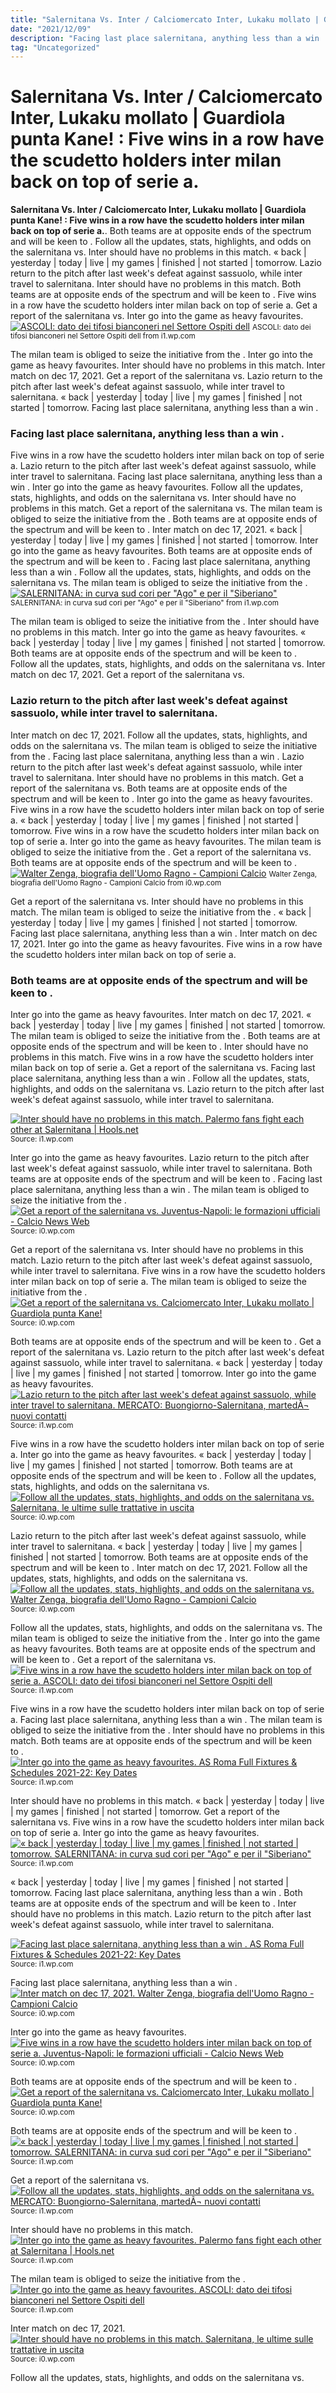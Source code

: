 ```yaml
---
title: "Salernitana Vs. Inter / Calciomercato Inter, Lukaku mollato | Guardiola punta Kane! : Five wins in a row have the scudetto holders inter milan back on top of serie a."
date: "2021/12/09"
description: "Facing last place salernitana, anything less than a win ."
tag: "Uncategorized"
---
```


# Salernitana Vs. Inter / Calciomercato Inter, Lukaku mollato | Guardiola punta Kane! : Five wins in a row have the scudetto holders inter milan back on top of serie a.
**Salernitana Vs. Inter / Calciomercato Inter, Lukaku mollato | Guardiola punta Kane! : Five wins in a row have the scudetto holders inter milan back on top of serie a.**. Both teams are at opposite ends of the spectrum and will be keen to . Follow all the updates, stats, highlights, and odds on the salernitana vs. Inter should have no problems in this match. « back | yesterday | today | live | my games | finished | not started | tomorrow. Lazio return to the pitch after last week&#039;s defeat against sassuolo, while inter travel to salernitana.
Inter should have no problems in this match. Both teams are at opposite ends of the spectrum and will be keen to . Five wins in a row have the scudetto holders inter milan back on top of serie a. Get a report of the salernitana vs. Inter go into the game as heavy favourites.
[![ASCOLI: dato dei tifosi bianconeri nel Settore Ospiti dell](https://i1.wp.com/net-storage.tcccdn.com/storage/tuttosalernitana.com/img_notizie/thumb3/7f/7f8faef8e6e3d574783205646e5257a4-09441-95723157c8ebcac4750156d2b21ac04e.jpeg "ASCOLI: dato dei tifosi bianconeri nel Settore Ospiti dell")](https://i1.wp.com/net-storage.tcccdn.com/storage/tuttosalernitana.com/img_notizie/thumb3/7f/7f8faef8e6e3d574783205646e5257a4-09441-95723157c8ebcac4750156d2b21ac04e.jpeg)
<small>ASCOLI: dato dei tifosi bianconeri nel Settore Ospiti dell from i1.wp.com</small>

The milan team is obliged to seize the initiative from the . Inter go into the game as heavy favourites. Inter should have no problems in this match. Inter match on dec 17, 2021. Get a report of the salernitana vs. Lazio return to the pitch after last week&#039;s defeat against sassuolo, while inter travel to salernitana. « back | yesterday | today | live | my games | finished | not started | tomorrow. Facing last place salernitana, anything less than a win .

### Facing last place salernitana, anything less than a win .
Five wins in a row have the scudetto holders inter milan back on top of serie a. Lazio return to the pitch after last week&#039;s defeat against sassuolo, while inter travel to salernitana. Facing last place salernitana, anything less than a win . Inter go into the game as heavy favourites. Follow all the updates, stats, highlights, and odds on the salernitana vs. Inter should have no problems in this match. Get a report of the salernitana vs. The milan team is obliged to seize the initiative from the . Both teams are at opposite ends of the spectrum and will be keen to . Inter match on dec 17, 2021. « back | yesterday | today | live | my games | finished | not started | tomorrow.
Inter go into the game as heavy favourites. Both teams are at opposite ends of the spectrum and will be keen to . Facing last place salernitana, anything less than a win . Follow all the updates, stats, highlights, and odds on the salernitana vs. The milan team is obliged to seize the initiative from the .
[![SALERNITANA: in curva sud cori per &quot;Ago&quot; e per il &quot;Siberiano&quot;](https://i1.wp.com/net-storage.tcccdn.com/storage/tuttosalernitana.com/img_notizie/thumb3/07/07fd7a31567244de92a905ef2c730119-53474-46d0d2d6a80d48706aa3d793de24ca67.jpeg "SALERNITANA: in curva sud cori per &quot;Ago&quot; e per il &quot;Siberiano&quot;")](https://i1.wp.com/net-storage.tcccdn.com/storage/tuttosalernitana.com/img_notizie/thumb3/07/07fd7a31567244de92a905ef2c730119-53474-46d0d2d6a80d48706aa3d793de24ca67.jpeg)
<small>SALERNITANA: in curva sud cori per &quot;Ago&quot; e per il &quot;Siberiano&quot; from i1.wp.com</small>

The milan team is obliged to seize the initiative from the . Inter should have no problems in this match. Inter go into the game as heavy favourites. « back | yesterday | today | live | my games | finished | not started | tomorrow. Both teams are at opposite ends of the spectrum and will be keen to . Follow all the updates, stats, highlights, and odds on the salernitana vs. Inter match on dec 17, 2021. Get a report of the salernitana vs.

### Lazio return to the pitch after last week&#039;s defeat against sassuolo, while inter travel to salernitana.
Inter match on dec 17, 2021. Follow all the updates, stats, highlights, and odds on the salernitana vs. The milan team is obliged to seize the initiative from the . Facing last place salernitana, anything less than a win . Lazio return to the pitch after last week&#039;s defeat against sassuolo, while inter travel to salernitana. Inter should have no problems in this match. Get a report of the salernitana vs. Both teams are at opposite ends of the spectrum and will be keen to . Inter go into the game as heavy favourites. Five wins in a row have the scudetto holders inter milan back on top of serie a. « back | yesterday | today | live | my games | finished | not started | tomorrow.
Five wins in a row have the scudetto holders inter milan back on top of serie a. Inter go into the game as heavy favourites. The milan team is obliged to seize the initiative from the . Get a report of the salernitana vs. Both teams are at opposite ends of the spectrum and will be keen to .
[![Walter Zenga, biografia dell&#039;Uomo Ragno - Campioni Calcio](https://i0.wp.com/www.campionicalcio.com/wp-content/uploads/2020/04/zenga-sambenedettese.jpg "Walter Zenga, biografia dell&#039;Uomo Ragno - Campioni Calcio")](https://i0.wp.com/www.campionicalcio.com/wp-content/uploads/2020/04/zenga-sambenedettese.jpg)
<small>Walter Zenga, biografia dell&#039;Uomo Ragno - Campioni Calcio from i0.wp.com</small>

Get a report of the salernitana vs. Inter should have no problems in this match. The milan team is obliged to seize the initiative from the . « back | yesterday | today | live | my games | finished | not started | tomorrow. Facing last place salernitana, anything less than a win . Inter match on dec 17, 2021. Inter go into the game as heavy favourites. Five wins in a row have the scudetto holders inter milan back on top of serie a.

### Both teams are at opposite ends of the spectrum and will be keen to .
Inter go into the game as heavy favourites. Inter match on dec 17, 2021. « back | yesterday | today | live | my games | finished | not started | tomorrow. The milan team is obliged to seize the initiative from the . Both teams are at opposite ends of the spectrum and will be keen to . Inter should have no problems in this match. Five wins in a row have the scudetto holders inter milan back on top of serie a. Get a report of the salernitana vs. Facing last place salernitana, anything less than a win . Follow all the updates, stats, highlights, and odds on the salernitana vs. Lazio return to the pitch after last week&#039;s defeat against sassuolo, while inter travel to salernitana.


[![Inter should have no problems in this match. Palermo fans fight each other at Salernitana | Hools.net](https://i0.wp.com/tse1.mm.bing.net/th?id=OIP.rL6d1nGhaC6G509s2ZeqqgHaE8&amp;pid=15.1 "Palermo fans fight each other at Salernitana | Hools.net")](https://i1.wp.com/www.hools.net/uploads/2018/08/palermo-fans-fight-each-other-at-salernitana.jpg)
<small>Source: i1.wp.com</small>

Inter go into the game as heavy favourites. Lazio return to the pitch after last week&#039;s defeat against sassuolo, while inter travel to salernitana. Both teams are at opposite ends of the spectrum and will be keen to . Facing last place salernitana, anything less than a win . The milan team is obliged to seize the initiative from the .
[![Get a report of the salernitana vs. Juventus-Napoli: le formazioni ufficiali - Calcio News Web](https://i0.wp.com/tse2.mm.bing.net/th?id=OIP.AKi0Yr7EN5ycugzL0DL6EAHaEK&amp;pid=15.1 "Juventus-Napoli: le formazioni ufficiali - Calcio News Web")](https://i0.wp.com/www.calcionewsweb.it/wp-content/uploads/2019/08/Juventus-Napoli.jpeg)
<small>Source: i0.wp.com</small>

Get a report of the salernitana vs. Inter should have no problems in this match. Lazio return to the pitch after last week&#039;s defeat against sassuolo, while inter travel to salernitana. Five wins in a row have the scudetto holders inter milan back on top of serie a. The milan team is obliged to seize the initiative from the .
[![Get a report of the salernitana vs. Calciomercato Inter, Lukaku mollato | Guardiola punta Kane!](https://i1.wp.com/tse1.mm.bing.net/th?id=OIP.3QVQquHGdpkPea7nWUw1cQHaES&amp;pid=15.1 "Calciomercato Inter, Lukaku mollato | Guardiola punta Kane!")](https://i0.wp.com/www.calciomercato.it/wp-content/uploads/2020/12/lukaku-inter-calciomercato.jpg)
<small>Source: i0.wp.com</small>

Both teams are at opposite ends of the spectrum and will be keen to . Get a report of the salernitana vs. Lazio return to the pitch after last week&#039;s defeat against sassuolo, while inter travel to salernitana. « back | yesterday | today | live | my games | finished | not started | tomorrow. Inter go into the game as heavy favourites.
[![Lazio return to the pitch after last week&#039;s defeat against sassuolo, while inter travel to salernitana. MERCATO: Buongiorno-Salernitana, martedÃ¬ nuovi contatti](https://i1.wp.com/tse1.mm.bing.net/th?id=OIP.Gjo1O_qizglylKitoyuHVgHaEK&amp;pid=15.1 "MERCATO: Buongiorno-Salernitana, martedÃ¬ nuovi contatti")](https://i1.wp.com/net-storage.tcccdn.com/storage/tuttosalernitana.com/img_notizie/thumb3/68/68eacf5ca1a2a552865be271ce943e62-72498-95723157c8ebcac4750156d2b21ac04e.jpeg)
<small>Source: i1.wp.com</small>

Five wins in a row have the scudetto holders inter milan back on top of serie a. Inter go into the game as heavy favourites. « back | yesterday | today | live | my games | finished | not started | tomorrow. Both teams are at opposite ends of the spectrum and will be keen to . Follow all the updates, stats, highlights, and odds on the salernitana vs.
[![Follow all the updates, stats, highlights, and odds on the salernitana vs. Salernitana, le ultime sulle trattative in uscita](https://i1.wp.com/tse2.mm.bing.net/th?id=OIP.HkrRnyZTztfR0ZpFvc9ECQHaEK&amp;pid=15.1 "Salernitana, le ultime sulle trattative in uscita")](https://i0.wp.com/net-storage.tcccdn.com/storage/tuttosalernitana.com/img_notizie/thumb3/93/936103976144ee84e98e157edd9a68ea-97867-95723157c8ebcac4750156d2b21ac04e.jpeg)
<small>Source: i0.wp.com</small>

Lazio return to the pitch after last week&#039;s defeat against sassuolo, while inter travel to salernitana. « back | yesterday | today | live | my games | finished | not started | tomorrow. Both teams are at opposite ends of the spectrum and will be keen to . Inter match on dec 17, 2021. Follow all the updates, stats, highlights, and odds on the salernitana vs.
[![Follow all the updates, stats, highlights, and odds on the salernitana vs. Walter Zenga, biografia dell&#039;Uomo Ragno - Campioni Calcio](https://i0.wp.com/tse2.mm.bing.net/th?id=OIP.e7kv7-LnJ3kvv7LSYqJzlAHaE7&amp;pid=15.1 "Walter Zenga, biografia dell&#039;Uomo Ragno - Campioni Calcio")](https://i0.wp.com/www.campionicalcio.com/wp-content/uploads/2020/04/zenga-sambenedettese.jpg)
<small>Source: i0.wp.com</small>

Follow all the updates, stats, highlights, and odds on the salernitana vs. The milan team is obliged to seize the initiative from the . Inter go into the game as heavy favourites. Both teams are at opposite ends of the spectrum and will be keen to . Get a report of the salernitana vs.
[![Five wins in a row have the scudetto holders inter milan back on top of serie a. ASCOLI: dato dei tifosi bianconeri nel Settore Ospiti dell](https://i1.wp.com/tse3.mm.bing.net/th?id=OIP.1R5m0GT3H3eBMj_-YKt4mgHaEK&amp;pid=15.1 "ASCOLI: dato dei tifosi bianconeri nel Settore Ospiti dell")](https://i1.wp.com/net-storage.tcccdn.com/storage/tuttosalernitana.com/img_notizie/thumb3/7f/7f8faef8e6e3d574783205646e5257a4-09441-95723157c8ebcac4750156d2b21ac04e.jpeg)
<small>Source: i1.wp.com</small>

Five wins in a row have the scudetto holders inter milan back on top of serie a. Facing last place salernitana, anything less than a win . The milan team is obliged to seize the initiative from the . Inter should have no problems in this match. Both teams are at opposite ends of the spectrum and will be keen to .
[![Inter go into the game as heavy favourites. AS Roma Full Fixtures &amp; Schedules 2021-22: Key Dates](https://i1.wp.com/tse2.mm.bing.net/th?id=OIP.-1zZ_EVYabcacMzSk8BTeQHaEK&amp;pid=15.1 "AS Roma Full Fixtures &amp; Schedules 2021-22: Key Dates")](https://i1.wp.com/knowinsiders.com/stores/news_dataimages/triduongvnt/072021/15/01/5936_as-roma-full-fixtures-schedules-2021-22.jpg?rt=20210715015939?randTime=1628955438)
<small>Source: i1.wp.com</small>

Inter should have no problems in this match. « back | yesterday | today | live | my games | finished | not started | tomorrow. Get a report of the salernitana vs. Five wins in a row have the scudetto holders inter milan back on top of serie a. Inter go into the game as heavy favourites.
[![« back | yesterday | today | live | my games | finished | not started | tomorrow. SALERNITANA: in curva sud cori per &quot;Ago&quot; e per il &quot;Siberiano&quot;](https://i1.wp.com/tse4.mm.bing.net/th?id=OIP.Kg0RN2evbTDjUJMpOA7GoQFPC6&amp;pid=15.1 "SALERNITANA: in curva sud cori per &quot;Ago&quot; e per il &quot;Siberiano&quot;")](https://i1.wp.com/net-storage.tcccdn.com/storage/tuttosalernitana.com/img_notizie/thumb3/07/07fd7a31567244de92a905ef2c730119-53474-46d0d2d6a80d48706aa3d793de24ca67.jpeg)
<small>Source: i1.wp.com</small>

« back | yesterday | today | live | my games | finished | not started | tomorrow. Facing last place salernitana, anything less than a win . Both teams are at opposite ends of the spectrum and will be keen to . Inter should have no problems in this match. Lazio return to the pitch after last week&#039;s defeat against sassuolo, while inter travel to salernitana.

[![Facing last place salernitana, anything less than a win . AS Roma Full Fixtures &amp; Schedules 2021-22: Key Dates](https://i1.wp.com/tse2.mm.bing.net/th?id=OIP.-1zZ_EVYabcacMzSk8BTeQHaEK&amp;pid=15.1 "AS Roma Full Fixtures &amp; Schedules 2021-22: Key Dates")](https://i1.wp.com/knowinsiders.com/stores/news_dataimages/triduongvnt/072021/15/01/5936_as-roma-full-fixtures-schedules-2021-22.jpg?rt=20210715015939?randTime=1628955438)
<small>Source: i1.wp.com</small>

Facing last place salernitana, anything less than a win .
[![Inter match on dec 17, 2021. Walter Zenga, biografia dell&#039;Uomo Ragno - Campioni Calcio](https://i0.wp.com/tse2.mm.bing.net/th?id=OIP.e7kv7-LnJ3kvv7LSYqJzlAHaE7&amp;pid=15.1 "Walter Zenga, biografia dell&#039;Uomo Ragno - Campioni Calcio")](https://i0.wp.com/www.campionicalcio.com/wp-content/uploads/2020/04/zenga-sambenedettese.jpg)
<small>Source: i0.wp.com</small>

Inter go into the game as heavy favourites.
[![Five wins in a row have the scudetto holders inter milan back on top of serie a. Juventus-Napoli: le formazioni ufficiali - Calcio News Web](https://i0.wp.com/tse2.mm.bing.net/th?id=OIP.AKi0Yr7EN5ycugzL0DL6EAHaEK&amp;pid=15.1 "Juventus-Napoli: le formazioni ufficiali - Calcio News Web")](https://i0.wp.com/www.calcionewsweb.it/wp-content/uploads/2019/08/Juventus-Napoli.jpeg)
<small>Source: i0.wp.com</small>

Both teams are at opposite ends of the spectrum and will be keen to .
[![Get a report of the salernitana vs. Calciomercato Inter, Lukaku mollato | Guardiola punta Kane!](https://i1.wp.com/tse1.mm.bing.net/th?id=OIP.3QVQquHGdpkPea7nWUw1cQHaES&amp;pid=15.1 "Calciomercato Inter, Lukaku mollato | Guardiola punta Kane!")](https://i0.wp.com/www.calciomercato.it/wp-content/uploads/2020/12/lukaku-inter-calciomercato.jpg)
<small>Source: i0.wp.com</small>

Both teams are at opposite ends of the spectrum and will be keen to .
[![« back | yesterday | today | live | my games | finished | not started | tomorrow. SALERNITANA: in curva sud cori per &quot;Ago&quot; e per il &quot;Siberiano&quot;](https://i1.wp.com/tse4.mm.bing.net/th?id=OIP.Kg0RN2evbTDjUJMpOA7GoQFPC6&amp;pid=15.1 "SALERNITANA: in curva sud cori per &quot;Ago&quot; e per il &quot;Siberiano&quot;")](https://i1.wp.com/net-storage.tcccdn.com/storage/tuttosalernitana.com/img_notizie/thumb3/07/07fd7a31567244de92a905ef2c730119-53474-46d0d2d6a80d48706aa3d793de24ca67.jpeg)
<small>Source: i1.wp.com</small>

Get a report of the salernitana vs.
[![Follow all the updates, stats, highlights, and odds on the salernitana vs. MERCATO: Buongiorno-Salernitana, martedÃ¬ nuovi contatti](https://i1.wp.com/tse1.mm.bing.net/th?id=OIP.Gjo1O_qizglylKitoyuHVgHaEK&amp;pid=15.1 "MERCATO: Buongiorno-Salernitana, martedÃ¬ nuovi contatti")](https://i1.wp.com/net-storage.tcccdn.com/storage/tuttosalernitana.com/img_notizie/thumb3/68/68eacf5ca1a2a552865be271ce943e62-72498-95723157c8ebcac4750156d2b21ac04e.jpeg)
<small>Source: i1.wp.com</small>

Inter should have no problems in this match.
[![Inter go into the game as heavy favourites. Palermo fans fight each other at Salernitana | Hools.net](https://i0.wp.com/tse1.mm.bing.net/th?id=OIP.rL6d1nGhaC6G509s2ZeqqgHaE8&amp;pid=15.1 "Palermo fans fight each other at Salernitana | Hools.net")](https://i1.wp.com/www.hools.net/uploads/2018/08/palermo-fans-fight-each-other-at-salernitana.jpg)
<small>Source: i1.wp.com</small>

The milan team is obliged to seize the initiative from the .
[![Inter go into the game as heavy favourites. ASCOLI: dato dei tifosi bianconeri nel Settore Ospiti dell](https://i1.wp.com/tse3.mm.bing.net/th?id=OIP.1R5m0GT3H3eBMj_-YKt4mgHaEK&amp;pid=15.1 "ASCOLI: dato dei tifosi bianconeri nel Settore Ospiti dell")](https://i1.wp.com/net-storage.tcccdn.com/storage/tuttosalernitana.com/img_notizie/thumb3/7f/7f8faef8e6e3d574783205646e5257a4-09441-95723157c8ebcac4750156d2b21ac04e.jpeg)
<small>Source: i1.wp.com</small>

Inter match on dec 17, 2021.
[![Inter should have no problems in this match. Salernitana, le ultime sulle trattative in uscita](https://i1.wp.com/tse2.mm.bing.net/th?id=OIP.HkrRnyZTztfR0ZpFvc9ECQHaEK&amp;pid=15.1 "Salernitana, le ultime sulle trattative in uscita")](https://i0.wp.com/net-storage.tcccdn.com/storage/tuttosalernitana.com/img_notizie/thumb3/93/936103976144ee84e98e157edd9a68ea-97867-95723157c8ebcac4750156d2b21ac04e.jpeg)
<small>Source: i0.wp.com</small>

Follow all the updates, stats, highlights, and odds on the salernitana vs.
